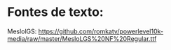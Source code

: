 # Fontes de texto:

MeslolGS: https://github.com/romkatv/powerlevel10k-media/raw/master/MesloLGS%20NF%20Regular.ttf